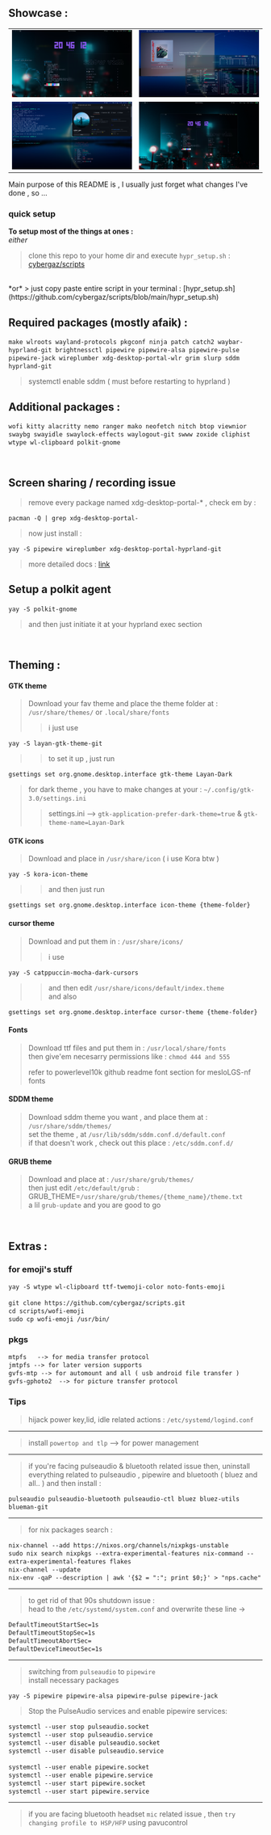 ## Showcase :

| | |   
|:------------------------------:|:------------------------------:| 
|<img width="100%" src="https://github.com/cybergaz/void_repo/blob/master/screenshots/1676185887.png" alt="ss1">|<img width="100%" src="https://github.com/cybergaz/void_repo/blob/master/screenshots/1676186035.png" alt="ss2">|
|<img width="100%" src="https://github.com/cybergaz/void_repo/blob/master/screenshots/1676186789.png" alt="ss3">|<img width="100%" src="https://github.com/cybergaz/void_repo/blob/master/screenshots/1676202951.png" alt="ss4">|


Main purpose of this README is , I usually just forget what changes I've done , so ...    

### quick setup
**To setup most of the things at ones :**
<br>
*either*
> clone this repo to your home dir and execute `hypr_setup.sh` : [cybergaz/scripts](https://github.com/cybergaz/scripts) 
<br>
*or*
> just copy paste entire script in your terminal : [hypr_setup.sh](https://github.com/cybergaz/scripts/blob/main/hypr_setup.sh)


## Required packages (mostly afaik) :

```
make wlroots wayland-protocols pkgconf ninja patch catch2 waybar-hyprland-git brightnessctl pipewire pipewire-alsa pipewire-pulse pipewire-jack wireplumber xdg-desktop-portal-wlr grim slurp sddm hyprland-git 

```
> systemctl enable sddm ( must before restarting to hyprland )    


## Additional packages :
    wofi kitty alacritty nemo ranger mako neofetch nitch btop viewnior swaybg swayidle swaylock-effects waylogout-git swww zoxide cliphist wtype wl-clipboard polkit-gnome


<br>

## Screen sharing / recording issue
> remove every package named xdg-desktop-portal-* , check em by :  
    
    pacman -Q | grep xdg-desktop-portal-
> now just install : 

    yay -S pipewire wireplumber xdg-desktop-portal-hyprland-git

> more detailed docs :
[link](https://gist.github.com/PowerBall253/2dea6ddf6974ba4e5d26c3139ffb7580)

    
## Setup a polkit agent 
    yay -S polkit-gnome
>and then just initiate it at your hyprland exec section        

<br>

## Theming :

#### GTK theme 
>Download your fav theme and place the theme folder at : `/usr/share/themes/` or `.local/share/fonts`    
> > i just use        

    yay -S layan-gtk-theme-git
> > to set it up , just run        
    
    gsettings set org.gnome.desktop.interface gtk-theme Layan-Dark
> for dark theme , you have to make changes at your : `~/.config/gtk-3.0/settings.ini`         
> > settings.ini -->  `gtk-application-prefer-dark-theme=true`  &  `gtk-theme-name=Layan-Dark`         

#### GTK icons 

>Download and place in `/usr/share/icon`   ( i use Kora btw )    
    
    yay -S kora-icon-theme
> >and then just run          
    
    gsettings set org.gnome.desktop.interface icon-theme {theme-folder}

#### cursor theme 
> Download and put them in : `/usr/share/icons/`          
> >i use          

    yay -S catppuccin-mocha-dark-cursors 
> >and then edit `/usr/share/icons/default/index.theme`           
> >and also       

    gsettings set org.gnome.desktop.interface cursor-theme {theme-folder}
 
#### Fonts 
> Download ttf files and put them in : `/usr/local/share/fonts`     
> then give'em necesarry permissions like : `chmod 444 and 555`    
> 
>  refer to powerlevel10k github readme font section for mesloLGS-nf  fonts

#### SDDM theme 
>Download sddm theme you want , and place them at : `/usr/share/sddm/themes/`         
>set the theme , at `/usr/lib/sddm/sddm.conf.d/default.conf`        
>if that doesn't work , check out this place : `/etc/sddm.conf.d/`

#### GRUB theme
>Download and place at : `/usr/share/grub/themes/`            
>then just edit `/etc/default/grub` : GRUB_THEME=`/usr/share/grub/themes/{theme_name}/theme.txt`      
>a lil `grub-update` and you are good to go           

<br>

## Extras :

### for emoji's stuff

    yay -S wtype wl-clipboard ttf-twemoji-color noto-fonts-emoji
    
    git clone https://github.com/cybergaz/scripts.git
    cd scripts/wofi-emoji
    sudo cp wofi-emoji /usr/bin/


### pkgs

    mtpfs   --> for media transfer protocol
    jmtpfs --> for later version supports
    gvfs-mtp --> for automount and all ( usb android file transfer )
    gvfs-gphoto2  --> for picture transfer protocol



### Tips

>hijack power key,lid, idle related actions : `/etc/systemd/logind.conf`
---

>install `powertop and tlp`   --> for power management    
---

>if you're facing pulseaudio & bluetooth related issue then, uninstall everything related to pulseaudio , pipewire and bluetooth ( bluez and all.. ) and then install : 

    pulseaudio pulseaudio-bluetooth pulseaudio-ctl bluez bluez-utils blueman-git
---

>for nix packages search :    
  
    nix-channel --add https://nixos.org/channels/nixpkgs-unstable   
    sudo nix search nixpkgs --extra-experimental-features nix-command --extra-experimental-features flakes  
    nix-channel --update         
    nix-env -qaP --description | awk '{$2 = ":"; print $0;}' > "nps.cache"  
---

>to get rid of that 90s shutdown issue :   
>head to the `/etc/systemd/system.conf` and overwrite these line -> 
```
DefaultTimeoutStartSec=1s
DefaultTimeoutStopSec=1s
DefaultTimeoutAbortSec=
DefaultDeviceTimeoutSec=1s
```
---

>switching from `pulseaudio` to `pipewire`  
>install necessary packages   
```
yay -S pipewire pipewire-alsa pipewire-pulse pipewire-jack
```
>Stop the PulseAudio services and enable pipewire services: 
```
systemctl --user stop pulseaudio.socket
systemctl --user stop pulseaudio.service
systemctl --user disable pulseaudio.socket
systemctl --user disable pulseaudio.service

systemctl --user enable pipewire.socket
systemctl --user enable pipewire.service
systemctl --user start pipewire.socket
systemctl --user start pipewire.service
```
---

>if you are facing bluetooth headset `mic` related issue , then `try changing profile to HSP/HFP` using pavucontrol
